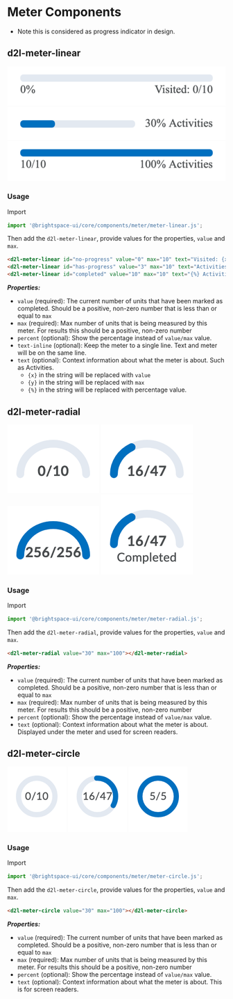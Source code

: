 # Meter Components

* Note this is considered as progress indicator in design.

## d2l-meter-linear
![Linear meter with no progress](./screenshots/d2l-meter-linear-no-progress.png?raw=true)
![Linear meter with some progress](./screenshots/d2l-meter-linear-has-progress.png?raw=true)
![Linear meter completed](./screenshots/d2l-meter-linear-completed.png?raw=true)

### Usage

Import
```js
import '@brightspace-ui/core/components/meter/meter-linear.js';
```

Then add the `d2l-meter-linear`, provide values for the properties, `value` and `max`.

```html
<d2l-meter-linear id="no-progress" value="0" max="10" text="Visited: {x} / {y}"></d2l-meter-linear>
<d2l-meter-linear id="has-progress" value="3" max="10" text="Activities" text-inline percent></d2l-meter-linear>
<d2l-meter-linear id="completed" value="10" max="10" text="{%} Activities"></d2l-meter-linear>
```

***Properties:***

* `value` (required): The current number of units that have been marked as completed. Should be a positive, non-zero number that is less than or equal to `max`
* `max` (required): Max number of units that is being measured by this meter. For results this should be a positive, non-zero number
* `percent` (optional): Show the percentage instead of `value/max` value.
* `text-inline` (optional): Keep the meter to a single line. Text and meter will be on the same line.
* `text` (optional): Context information about what the meter is about. Such as Activities.
	- `{x}` in the string will be replaced with `value`
	- `{y}` in the string will be replaced with `max`
	- `{%}` in the string will be replaced with percentage value.

## d2l-meter-radial
![Radial meter with no progress](./screenshots/d2l-meter-radial-no-progress.png?raw=true)
![Radial meter with some progress](./screenshots/d2l-meter-radial-has-progress.png?raw=true)
![Radial meter completed](./screenshots/d2l-meter-radial-completed.png?raw=true)
![Radial meter with text](./screenshots/d2l-meter-radial-with-text.png?raw=true)

### Usage

Import
```js
import '@brightspace-ui/core/components/meter/meter-radial.js';
```

Then add the `d2l-meter-radial`, provide values for the properties, `value` and `max`.

```html
<d2l-meter-radial value="30" max="100"></d2l-meter-radial>
```

***Properties:***

* `value` (required): The current number of units that have been marked as completed. Should be a positive, non-zero number that is less than or equal to `max`
* `max` (required): Max number of units that is being measured by this meter. For results this should be a positive, non-zero number
* `percent` (optional): Show the percentage instead of `value/max` value.
* `text` (optional): Context information about what the meter is about. Displayed under the meter and used for screen readers.

## d2l-meter-circle
![Circle meter with no progress](./screenshots/d2l-meter-circle-no-progress.png?raw=true)
![Circle meter with no progress](./screenshots/d2l-meter-circle-has-progress.png?raw=true)
![Circle meter with no progress](./screenshots/d2l-meter-circle-completed.png?raw=true)

### Usage

Import
```js
import '@brightspace-ui/core/components/meter/meter-circle.js';
```

Then add the `d2l-meter-circle`, provide values for the properties, `value` and `max`.

```html
<d2l-meter-circle value="30" max="100"></d2l-meter-circle>
```

***Properties:***

* `value` (required): The current number of units that have been marked as completed. Should be a positive, non-zero number that is less than or equal to `max`
* `max` (required): Max number of units that is being measured by this meter. For results this should be a positive, non-zero number
* `percent` (optional): Show the percentage instead of `value/max` value.
* `text` (optional): Context information about what the meter is about. This is for screen readers.
